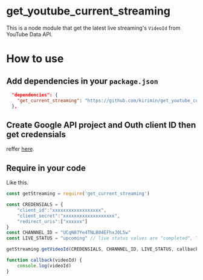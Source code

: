 # get_youtube_current_streaming
This is a node module that get the latest live streaming's `VideoId` from YouTube Data API.

# How to use
## Add dependencies in your `package.json`

```json
  "dependencies": {
    "get_current_streaming": "https://github.com/kirimin/get_youtube_current_streaming.git#v1.0.0"
  },
```

## Create Google API project and Outh client ID then get credensials
reffer [here](https://developers.google.com/youtube/registering_an_application).


## Require in your code
Like this.

```javascript
const getStreaming = require('get_current_streaming')

const CREDENSIALS = {
    "client_id":"xxxxxxxxxxxxxxxxxx",
    "client_secret":"xxxxxxxxxxxxxxxxxxx",
    "redirect_uris":["xxxxxx"]
}
const CHANNNEL_ID = "UCqN87Ye4TNLB04EFhxJ0L5w"
const LIVE_STATUS = "upcoming" // live status values are "completed", "live", "upcoming"

getStreaming.getVideoId(CREDENSIALS, CHANNNEL_ID, LIVE_STATUS, callback)

function callback(videoId) {
    console.log(videoId)
}
```